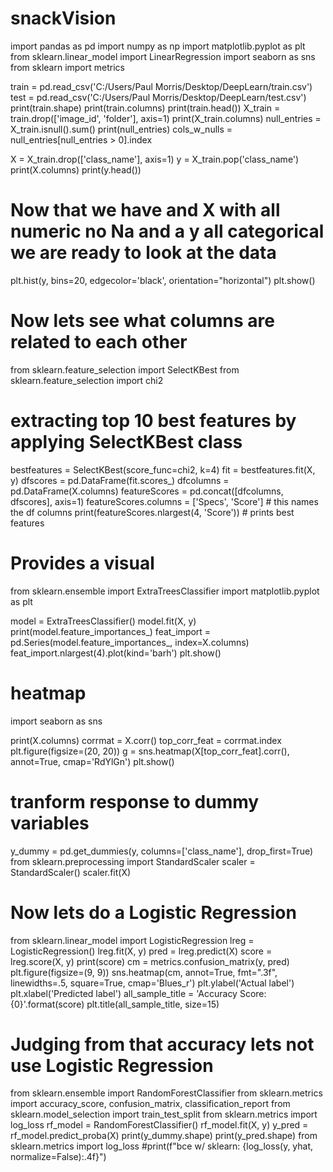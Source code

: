 # snackVision
import pandas as pd
import numpy as np
import matplotlib.pyplot as plt
from sklearn.linear_model import LinearRegression
import seaborn as sns
from sklearn import metrics

train = pd.read_csv('C:/Users/Paul Morris/Desktop/DeepLearn/train.csv')
test = pd.read_csv('C:/Users/Paul Morris/Desktop/DeepLearn/test.csv')
print(train.shape)
print(train.columns)
print(train.head())
X_train = train.drop(['image_id', 'folder'], axis=1)
print(X_train.columns)
null_entries = X_train.isnull().sum()
print(null_entries)
cols_w_nulls = null_entries[null_entries > 0].index

X = X_train.drop(['class_name'], axis=1)
y = X_train.pop('class_name')
print(X.columns)
print(y.head())
# Now that we have and X with all numeric no Na and a y all categorical we are ready to look at the data
plt.hist(y, bins=20, edgecolor='black', orientation="horizontal")
plt.show()
# Now lets see what columns are related to each other
from sklearn.feature_selection import SelectKBest
from sklearn.feature_selection import chi2

# extracting top 10 best features by applying SelectKBest class
bestfeatures = SelectKBest(score_func=chi2, k=4)
fit = bestfeatures.fit(X, y)
dfscores = pd.DataFrame(fit.scores_)
dfcolumns = pd.DataFrame(X.columns)
featureScores = pd.concat([dfcolumns, dfscores], axis=1)
featureScores.columns = ['Specs', 'Score']  # this names the df columns
print(featureScores.nlargest(4, 'Score'))  # prints best features
# Provides a visual
from sklearn.ensemble import ExtraTreesClassifier
import matplotlib.pyplot as plt

model = ExtraTreesClassifier()
model.fit(X, y)
print(model.feature_importances_)
feat_import = pd.Series(model.feature_importances_, index=X.columns)
feat_import.nlargest(4).plot(kind='barh')
plt.show()
# heatmap
import seaborn as sns

print(X.columns)
corrmat = X.corr()
top_corr_feat = corrmat.index
plt.figure(figsize=(20, 20))
g = sns.heatmap(X[top_corr_feat].corr(), annot=True, cmap='RdYlGn')
plt.show()
# tranform response to dummy variables
y_dummy = pd.get_dummies(y, columns=['class_name'], drop_first=True)
from sklearn.preprocessing import StandardScaler
scaler = StandardScaler()
scaler.fit(X)
# Now lets do a Logistic Regression
from sklearn.linear_model import LogisticRegression
lreg = LogisticRegression()
lreg.fit(X, y)
pred = lreg.predict(X)
score = lreg.score(X, y)
print(score)
cm = metrics.confusion_matrix(y, pred)
plt.figure(figsize=(9, 9))
sns.heatmap(cm, annot=True, fmt=".3f", linewidths=.5, square=True, cmap='Blues_r')
plt.ylabel('Actual label')
plt.xlabel('Predicted label')
all_sample_title = 'Accuracy Score: {0}'.format(score)
plt.title(all_sample_title, size=15)
# Judging from that accuracy lets not use Logistic Regression
from sklearn.ensemble import RandomForestClassifier
from sklearn.metrics import accuracy_score, confusion_matrix, classification_report
from sklearn.model_selection import train_test_split
from sklearn.metrics import log_loss
rf_model = RandomForestClassifier()
rf_model.fit(X, y)
y_pred = rf_model.predict_proba(X)
print(y_dummy.shape)
print(y_pred.shape)
from sklearn.metrics import log_loss
#print(f"bce w/ sklearn: {log_loss(y, yhat, normalize=False):.4f}")
